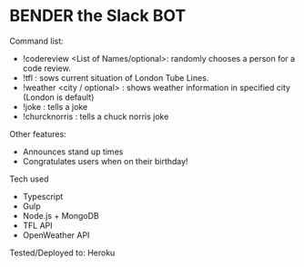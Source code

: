 # BENDER the Slack BOT

Command list:
- !codereview <List of Names/optional>: randomly chooses a person for a code review.
- !tfl : sows current situation of London Tube Lines.
- !weather <city / optional> : shows weather information in specified city (London is default)
- !joke : tells a joke
- !churcknorris : tells a chuck norris joke

Other features:
- Announces stand up times
- Congratulates users when on their birthday!

Tech used
- Typescript
- Gulp
- Node.js + MongoDB
- TFL API
- OpenWeather API

Tested/Deployed to: Heroku
